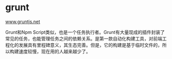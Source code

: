 # grunt

www.gruntjs.net

Grunt和Npm Script类似，也是一个任务执行者。Grunt有大量现成的插件封装了常见的任务，也能管理任务之间的依赖关系。是第一款自动化构建工具，对前端工程化的发展具有里程碑意义，其生态完善。但是，它的构建是基于临时文件的，所以构建速度较慢，现在用的人越来越少了。
